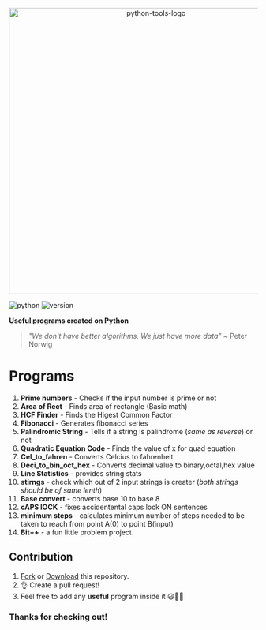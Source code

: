 <p align="center">
 <img alt="python-tools-logo" src="https://imgur.com/7JtVpaO.jpg" width="580">
</p>

![python](https://img.shields.io/badge/python-programs-blue)
![version](https://img.shields.io/badge/version-3.7.2-blue)

**Useful programs created on Python**
 > _"We don't have better algorithms, We just have more data"_ ~ Peter Norwig
# Programs
1) **Prime numbers** - Checks if the input number is prime or not 
2) **Area of Rect** - Finds area of rectangle (Basic math)
3) **HCF Finder** - Finds the Higest Common Factor
4) **Fibonacci** - Generates fibonacci series
5) **Palindromic String** - Tells if a string is palindrome (_same as reverse_) or not
6) **Quadratic Equation Code** - Finds the value of x for quad equation
7) **Cel_to_fahren** - Converts Celcius to fahrenheit
8) **Deci_to_bin_oct_hex** - Converts decimal value to binary,octal,hex value
9) **Line Statistics** - provides string stats
10) **stirngs** - check which out of 2 input strings is creater (_both strings should be of same lenth_)
11) **Base convert** - converts base 10 to base 8
12) **cAPS lOCK** - fixes accidentental caps lock ON sentences
13) **minimum steps** - calculates minimum number of steps needed to be taken to reach from point A(0) to point B(input)
13) **Bit++** - a fun little problem project.

## Contribution
1) [Fork](https://github.com/ShobhitRathi/Python_tools/fork) or [Download](https://github.com/ShobhitRathi/Python_tools/archive/master.zip) this repository.
2) 👌 Create a pull request!
3) Feel free to add any **useful** program inside it :smiley::blue_heart::snake:

### Thanks for checking out!
